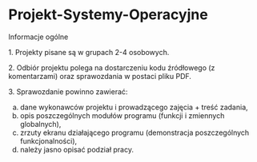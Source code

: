 # Projekt-Systemy-Operacyjne
Informacje ogólne

<p>1. Projekty pisane są w grupach 2-4 osobowych.</p>
<p>2. Odbiór projektu polega na dostarczeniu kodu źródłowego (z komentarzami) oraz
sprawozdania w postaci pliku PDF.</p>
<p>3. Sprawozdanie powinno zawierać:</p>
<ol type="a">
<li>dane wykonawców projektu i prowadzącego zajęcia + treść zadania,</li>
<li>opis poszczególnych modułów programu (funkcji i zmiennych globalnych),</li>
<li>zrzuty ekranu działającego programu (demonstracja poszczególnych funkcjonalności),</li>
<li>należy jasno opisać podział pracy.</li>
</ol>




 
<!-- Informacje ogólne

1. Projekty pisane są w grupach 2-4 osobowych.
2. Odbiór projektu polega na dostarczeniu kodu źródłowego (z komentarzami) oraz
sprawozdania w postaci pliku PDF.
3. Sprawozdanie powinno zawierać:
a) dane wykonawców projektu i prowadzącego zajęcia + treść zadania,
b) opis poszczególnych modułów programu (funkcji i zmiennych globalnych),
c) zrzuty ekranu działającego programu (demonstracja poszczególnych
funkcjonalności),
d) należy jasno opisać podział pracy.  -->